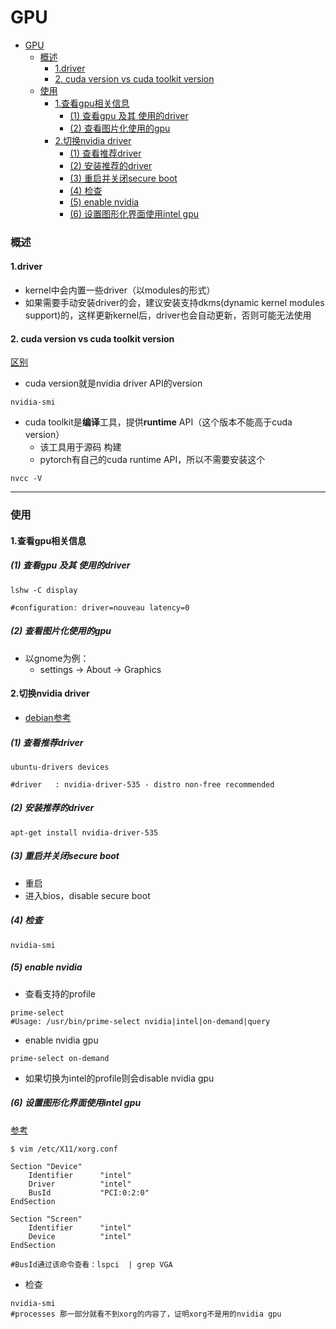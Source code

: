 # GPU


<!-- @import "[TOC]" {cmd="toc" depthFrom=1 depthTo=6 orderedList=false} -->

<!-- code_chunk_output -->

- [GPU](#gpu)
    - [概述](#概述)
      - [1.driver](#1driver)
      - [2. cuda version vs cuda toolkit version](#2-cuda-version-vs-cuda-toolkit-version)
    - [使用](#使用)
      - [1.查看gpu相关信息](#1查看gpu相关信息)
        - [(1) 查看gpu 及其 使用的driver](#1-查看gpu-及其-使用的driver)
        - [(2) 查看图片化使用的gpu](#2-查看图片化使用的gpu)
      - [2.切换nvidia driver](#2切换nvidia-driver)
        - [(1) 查看推荐driver](#1-查看推荐driver)
        - [(2) 安装推荐的driver](#2-安装推荐的driver)
        - [(3) 重启并关闭secure boot](#3-重启并关闭secure-boot)
        - [(4) 检查](#4-检查)
        - [(5) enable nvidia](#5-enable-nvidia)
        - [(6) 设置图形化界面使用intel gpu](#6-设置图形化界面使用intel-gpu)

<!-- /code_chunk_output -->


### 概述

#### 1.driver

* kernel中会内置一些driver（以modules的形式）
* 如果需要手动安装driver的会，建议安装支持dkms(dynamic kernel modules support)的，这样更新kernel后，driver也会自动更新，否则可能无法使用

#### 2. cuda version vs cuda toolkit version

[区别](https://docs.nvidia.com/cuda/cuda-runtime-api/driver-vs-runtime-api.html)

* cuda version就是nvidia driver API的version

```shell
nvidia-smi
```

* cuda toolkit是**编译**工具，提供**runtime** API（这个版本不能高于cuda version）
  * 该工具用于源码 构建
  * pytorch有自己的cuda runtime API，所以不需要安装这个
```shell
nvcc -V
```

***

### 使用

#### 1.查看gpu相关信息

##### (1) 查看gpu 及其 使用的driver
```shell
lshw -C display

#configuration: driver=nouveau latency=0
```

##### (2) 查看图片化使用的gpu
* 以gnome为例：
    * settings -> About -> Graphics

#### 2.切换nvidia driver

* [debian参考](https://wiki.debian.org/NvidiaGraphicsDrivers)

##### (1) 查看推荐driver
```shell
ubuntu-drivers devices

#driver   : nvidia-driver-535 - distro non-free recommended
```

##### (2) 安装推荐的driver
```shell
apt-get install nvidia-driver-535
```

##### (3) 重启并关闭secure boot

* 重启
* 进入bios，disable secure boot

##### (4) 检查
```shell
nvidia-smi
```

##### (5) enable nvidia
* 查看支持的profile

```shell
prime-select 
#Usage: /usr/bin/prime-select nvidia|intel|on-demand|query
```

* enable nvidia gpu
```shell
prime-select on-demand
```

* 如果切换为intel的profile则会disable nvidia gpu

##### (6) 设置图形化界面使用intel gpu
[参考](https://askubuntu.com/questions/1061551/how-to-configure-igpu-for-xserver-and-nvidia-gpu-for-cuda-work/1099963#1099963)

```shell
$ vim /etc/X11/xorg.conf

Section "Device"
    Identifier      "intel"
    Driver          "intel"
    BusId           "PCI:0:2:0"
EndSection

Section "Screen"
    Identifier      "intel"
    Device          "intel"
EndSection

#BusId通过该命令查看：lspci  | grep VGA
```

* 检查
```shell
nvidia-smi
#processes 那一部分就看不到xorg的内容了，证明xorg不是用的nvidia gpu
```